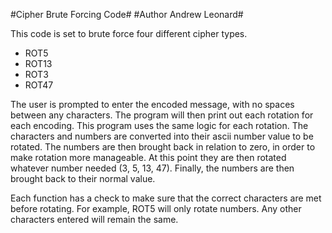 #Cipher Brute Forcing Code#
#Author Andrew Leonard#

This code is set to brute force four different cipher types.

- ROT5
- ROT13
- ROT3
- ROT47

The user is prompted to enter the encoded message, with no spaces between any characters. The program will then print out each rotation for each encoding. 
This program uses the same logic for each rotation. The characters and numbers are converted into their ascii number value to be rotated. The numbers are then brought back in relation to zero, in order to make rotation more manageable. At this point they are then rotated whatever number needed (3, 5, 13, 47). 
Finally, the numbers are then brought back to their normal value.

Each function has a check to make sure that the correct characters are met before rotating. For example, ROT5 will only rotate numbers. Any other characters entered will remain the same. 
